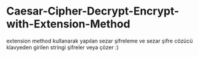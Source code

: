 # Caesar-Cipher-Decrypt-Encrypt-with-Extension-Method
extension method kullanarak yapılan sezar şifreleme ve sezar şifre cözücü klavyeden girilen stringi şifreler veya çözer :)
